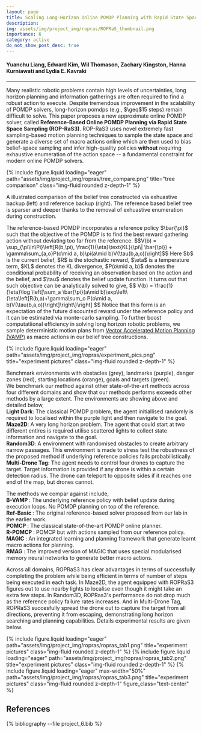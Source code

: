 ```yaml
---
layout: page
title: Scaling Long-Horizon Online POMDP Planning with Rapid State Space Sampling 
description:
img: assets/img/project_img/ropras/ROPRaS_thumbnail.png
importance: 6
category: active
do_not_show_post_desc: true
---
```


<h4>Yuanchu Liang, Edward Kim, Wil Thomason, Zachary Kingston, Hanna Kurniawati and Lydia E. Kavraki</h4>
<hr>

<p class="text-justify">
Many realistic robotic problems contain high levels of uncertainties, long horizon planning and information gatherings are often required to find a robust action to execute. Despite tremendous improvement in the scalability of POMDP
solvers, long-horizon pomdps (e.g., $\geq$15 steps) remain difficult to solve. This paper proposes a new approximate online POMDP solver, called <strong>Reference-Based Online POMDP Planning via Rapid State Space Sampling (ROP-RaS3)</strong>. ROP-RaS3 uses novel extremely fast sampling-based motion planning techniques to sample the state space and generate a diverse set of macro actions online which are then used to bias belief-space sampling and infer high-quality policies <strong>without</strong> requiring exhaustive enumeration of the action space -- a fundamental constraint for modern online POMDP solvers. 
</p>

{% include figure.liquid loading="eager" path="assets/img/project_img/ropras/tree_compare.png" title="tree comparison" class="img-fluid rounded z-depth-1" %}
<div class="caption">
    A illustrated comparison of the belief tree constructed via exhuastive backup (left) and reference backup (right). The reference based belief tree is sparser and deeper thanks to the removal of exhuastive enumeration during construction.
</div>

<p class="text-justify">
The reference-based POMDP incorporates a reference policy $\bar{\pi}$ such that the objective of the POMDP is to find the best reward gathering action without deviating too far from the reference.
$$V(b) = \sup_{\pi\in\Pi}\left[R(b,\pi), \frac{1}{\eta}\text{KL}(\pi\| \bar{\pi}) + \gamma\sum_{a,o}P(o\mid a, b)\pi(a\mid b)V(\tau(b,a,o))\right]$$
Here $b$ is the current belief, $R$ is the stochastic reward, $\eta$ is a temperature term, $KL$ denotes the KL divergence, $P(o\mid a, b)$ denotes the conditional probability of receiving an observation based on the action and the belief, and $\tau$ denotes the belief update function. It turns out that such objective can be analytically solved to give,
$$
V(b) = \frac{1}{\eta}\log \left[\sum_a \bar{\pi}(a\mid b)\exp\left\{\eta\left[R(b,a)+\gamma\sum_o P(o\mid a, b)V(\tau(b,a,o))\right]\right\}\right]
$$
Notice that this form is an expectation of the future discounted reward under the reference policy and it can be estimated via monte-carlo sampling. To further boost computatiional efficiency in solving long horizon robotic problems, we sample deterministic motion plans from <a href="https://github.com/KavrakiLab/vamp">Vector Accelerated Motion Planning (VAMP)</a> as macro actions in our belief tree constructions.
</p>

{% include figure.liquid loading="eager" path="assets/img/project_img/ropras/experiment_pics.png" title="experiment pictures" class="img-fluid rounded z-depth-1" %}
<div class="caption">
Benchmark environments with obstacles (grey), landmarks (purple), danger zones (red), starting locations (orange), goals and targets (green). <br>
</div>

<div class="text-justify">
We benchmark our method against other state-of-the-art methods across four different domains and show that our methods performs exceeds other methods by a large extent. The environments are showing above and detailed below, <br>
<strong>Light Dark</strong>: The classical POMDP problem, the agent initiallised randomly is required to localised within the purple light and then navigate to the goal. <br>
<strong>Maze2D</strong>: A very long horizon problem. The agent that could start at two different entires is required utilise scattered lights to collect state information and navigate to the goal. <br>
<strong>Random3D</strong>: A environment with randomised obstacles to create arbitrary narrow passages. This environment is made to stress test the robustness of the proposed method if underlying reference policies fails probabilistically. <br>
<strong>Multi-Drone Tag</strong>: The agent needs to control four drones to capture the target. Target information is provided if any drone is within a certain detection radius. The drone can teleport to opposite sides if it reaches one end of the map, but drones cannot. <br>

The methods we compar against include, <br>
<strong> B-VAMP </strong>: The underlying reference policy with belief update during execution loops. No POMDP planning on top of the reference. <br>
<strong> Ref-Basic </strong>: The original reference-based solver proposed from our lab in the earlier work. <br>
<strong> POMCP </strong>: The classical state-of-the-art POMDP online planner. <br>
<strong> R-POMCP </strong>: POMCP but with actions sampled from our reference policy. <br>
<strong> MAGIC </strong>: An integrated learning and planning framework that generate learnt macro actions for planning. <br>
<strong> RMAG </strong>: The improved version of MAGIC that uses special modularised memory neural networks to generate better macro actions. <br>

Across all domains, ROPRaS3 has clear advantages in terms of successfully completing the problem while being efficient in terms of number of steps being executed in each task. In Maze2D, the agent equipped with ROPRaS3 figures out to use nearby lights to localise even though it might take an extra few steps. In Random3D, ROPRas3's performance do not drop much as the reference policy failure rates increases. And in Multi-Drone Tag, ROPRaS3 succesfully spread the drone out to capture the target from all directions, preventing it from escaping, demonstrating long horizon searching and planning capabilities. Details experimental results are given below.
</div>

{% include figure.liquid loading="eager" path="assets/img/project_img/ropras/ropras_tab1.png" title="experiment pictures" class="img-fluid rounded z-depth-1" %}
{% include figure.liquid loading="eager" path="assets/img/project_img/ropras/ropras_tab2.png" title="experiment pictures" class="img-fluid rounded z-depth-1" %}
{% include figure.liquid loading="eager" max-width="50%" path="assets/img/project_img/ropras/ropras_tab3.png" title="experiment pictures" class="img-fluid rounded z-depth-1" figure_class="text-center" %}

<h2> References </h2>

<div class="publications">
   {% bibliography --file project_6.bib %}
</div>





